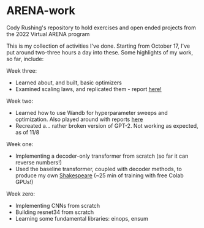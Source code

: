 # ARENA-work
Cody Rushing's repository to hold exercises and open ended projects from the 2022 Virtual ARENA program

This is my collection of activities I've done. Starting from October 17, I've put around two-three hours a day into these.
Some highlights of my work, so far, include:

Week three:
- Learned about, and built, basic optimizers
- Examined scaling laws, and replicated them - report [here!](https://wandb.ai/starship006/Scaling_Laws_CNN/reports/Reproducing-Scaling-Laws--VmlldzoyOTYwNTU4?accessToken=3tbyptjw9xdp8kc81pl1edd1zch052ug2lk2tx5svg5p8br82ejvtvpg0ozvybna)

Week two:
- Learned how to use Wandb for hyperparameter sweeps and optimization. Also played around with reports [here](https://wandb.ai/starship006/w2d1_resnet/reports/First-Report---VmlldzoyOTE4NDAy?accessToken=9ldl319rrvdabls34mhc3z8i1uck0mgmgtmwnoi24nl6f7w90z2x2gb9o6e0ivci)
- Recreated a... rather broken version of GPT-2. Not working as expected, as of 11/8

Week one:
- Implementing a decoder-only transformer from scratch (so far it can reverse numbers!)
- Used the baseline transformer, coupled with decoder methods, to produce my own [Shakespeare](https://github.com/starship006/ARENA-work/blob/main/w1/w1d4.ipynb) (~25 min of training with free Colab GPUs!)

Week zero:
- Implementing CNNs from scratch
- Building resnet34 from scratch
- Learning some fundamental libraries: einops, ensum
